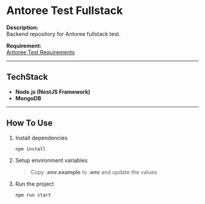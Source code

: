 # Antoree Test Fullstack

**Description:**  
Backend repository for Antoree fullstack test.

**Requirement:**  
[Antoree Test Requirements](https://docs.google.com/document/d/159p8xNRCXNsHLd6uy_ZHBA5qKbJmR_Eb6J5nlpk3XHM/edit?tab=t.0)

---

## TechStack
- **Node.js (NestJS Framework)**
- **MongoDB**

---

## How To Use
1. Install dependencies
    ```shell 
    npm install
    ```
2. Setup environment variables

   > Copy **.env.example** to **.env** and update the values

3. Run the project
    ```shell
    npm run start
    ```
